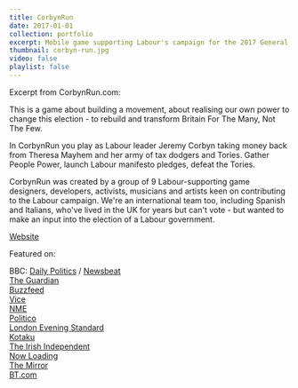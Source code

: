```yaml
---
title: CorbynRun
date: 2017-01-01
collection: portfolio
excerpt: Mobile game supporting Labour's campaign for the 2017 General Election in the UK.
thumbnail: corbyn-run.jpg
video: false
playlist: false
---
```


Excerpt from CorbynRun.com:

This is a game about building a movement, about realising our own power to change this election - to rebuild and transform Britain For The Many, Not The Few.

In CorbynRun you play as Labour leader Jeremy Corbyn taking money back from Theresa Mayhem and her army of tax dodgers and Tories. Gather People Power, launch Labour manifesto pledges, defeat the Tories.

CorbynRun was created by a group of 9 Labour-supporting game designers, developers, activists, musicians and artists keen on contributing to the Labour campaign. We're an international team too, including Spanish and Italians, who've lived in the UK for years but can't vote - but wanted to make an input into the election of a Labour government.

<a class="pure-button" href="//corbynrun.com" target="_blank" rel="noopener">
	<i class="fa fa-globe fa-lg"></i>
	Website
</a>

<p class="clearer"></p>

Featured on:

BBC: <a href="https://vimeo.com/219538316" target="_blank" rel="noopener">Daily Politics</a> / <a href="http://www.bbc.co.uk/newsbeat/article/40105067/someone-made-this-very-british-politics-game-and-its-called-corbyn-run" target="_blank" rel="noopener">Newsbeat</a><br>
<a href="https://www.theguardian.com/politics/2017/jun/06/democracy-theres-an-app-for-that-the-tech-upstarts-trying-to-hack-british-politics" target="_blank" rel="noopener">The Guardian</a><br>
<a href="https://www.buzzfeed.com/jimwaterson/theres-now-a-jeremy-corbyn-computer-game?utm_term=.wnzL0dle6#.my0OaVQ51" target="_blank" rel="noopener">Buzzfeed</a><br>
<a href="https://waypoint.vice.com/en_us/article/corbyn-run-highlights-the-stakes-of-this-weeks-british-election" target="_blank" rel="noopener">Vice</a><br>
<a href="http://www.nme.com/news/corbyn-run-election-video-game-2081416" target="_blank" rel="noopener">NME</a><br>
<a href="http://www.politico.eu/article/jeremy-corbyn-run-video-game-general-election-uk-2017/" target="_blank" rel="noopener">Politico</a><br>
<a href="http://www.standard.co.uk/news/politics/jeremy-corbyn-computer-game-invented-by-labour-supporters-a3551896.html" target="_blank" rel="noopener">London Evening Standard</a><br>
<a href="http://www.kotaku.co.uk/2017/06/01/corbyn-run-is-good-tory-mocking-fun" target="_blank" rel="noopener">Kotaku</a><br>
<a href="http://www.independent.ie/world-news/and-finally/corbynrun-someone-has-made-a-computer-game-that-allows-you-to-be-the-labour-leader-35771357.html" target="_blank" rel="noopener">The Irish Independent</a><br>
<a href="https://nowloading.co/p/corbyn-run-interview/4282181" target="_blank" rel="noopener">Now Loading</a><br>
<a href="http://www.mirror.co.uk/news/politics/now-theres-jeremy-corbyn-video-10545583" target="_blank" rel="noopener">The Mirror</a><br>
<a href="http://home.bt.com/tech-gadgets/tech-news/corbynrun-someone-has-made-a-computer-game-that-allows-you-to-be-the-labour-leader-11364184136404" target="_blank" rel="noopener">BT.com</a>